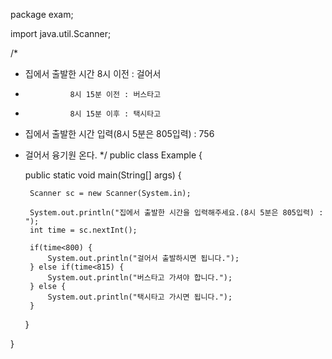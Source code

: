 package exam;

import java.util.Scanner;

/*
 * 집에서 출발한 시간 8시 이전 : 걸어서
 * 				 8시 15분 이전 : 버스타고
 * 				 8시 15분 이후 : 택시타고
 * 집에서 출발한 시간 입력(8시 5분은 805입력) : 756
 * 걸어서 융기원 온다.
 */
public class Example {

	public static void main(String[] args) {
		
		Scanner sc = new Scanner(System.in);
		
		System.out.println("집에서 출발한 시간을 입력해주세요.(8시 5분은 805입력) : ");
		int time = sc.nextInt();
		
		if(time<800) {
			System.out.println("걸어서 출발하시면 됩니다.");
		} else if(time<815) {
			System.out.println("버스타고 가셔야 합니다.");
		} else {
			System.out.println("택시타고 가시면 됩니다.");
		}

	}

}
